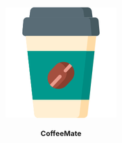 <p align="center">
    <br>
    <img src="/img/profile.png"/>
    <br>
<p>


<h3 align="center">
    <b>CoffeeMate</b>
</h3>
